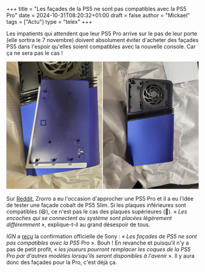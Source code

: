 +++
title = "Les façades de la PS5 ne sont pas compatibles avec la PS5 Pro"
date = 2024-10-31T08:20:32+01:00
draft = false
author = "Mickael"
tags = ["Actu"]
type = "telex"
+++

Les impatients qui attendent que leur PS5 Pro arrive sur le pas de leur porte (elle sortira le 7 novembre) doivent absolument éviter d'acheter des façades PS5 dans l'espoir qu'elles soient compatibles avec la nouvelle console. Car ça ne sera pas le cas ! 

![PS5 Pro](facades-ps5-pro.jpg "© Zrorro") 

Sur [Reddit](https://www.reddit.com/r/playstation/comments/1gfr6ot/playstation_5_pro_does_not_work_with_the_slim/), Zrorro a eu l'occasion d'approcher une PS5 Pro et il a eu l'idée de tester une façade cobalt de PS5 Slim. Si les plaques inférieures sont compatibles (😆), ce n'est pas le cas des plaques supérieures (🤬). « *Les encoches qui se connectent au système sont placées légèrement différemment* », explique-t-il au grand désespoir de tous.

*IGN* a [reçu](https://www.ign.com/articles/ps5-plates-wont-work-on-ps5-pro-sony-says-updated-covers-will-be-available-in-the-future) la confirmation officielle de Sony : « *Les façades de PS5 ne sont pas compatibles avec la PS5 Pro* ». Bouh ! En revanche et puisqu'il n'y a pas de petit profit, « *les joueurs pourront remplacer les coques de la PS5 Pro par d'autres modèles lorsqu'ils seront disponibles à l'avenir* ». Il y aura donc des façades pour la Pro, c'est déjà ça.